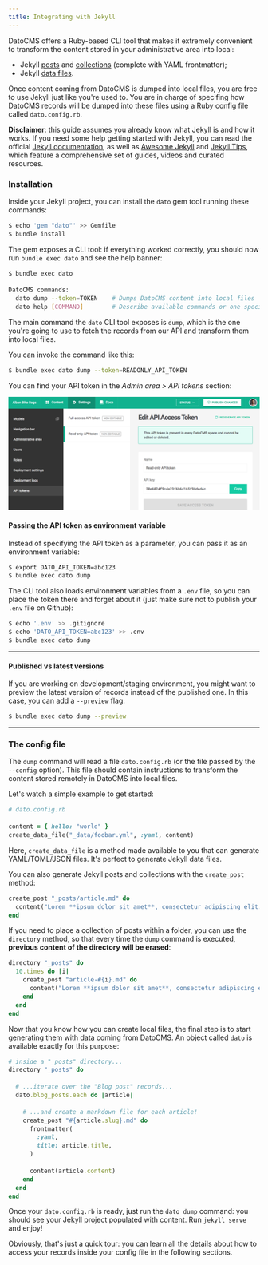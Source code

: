 ```yaml
---
title: Integrating with Jekyll
---
```


DatoCMS offers a Ruby-based CLI tool that makes it extremely convenient to transform the content stored in your administrative area into local:

* Jekyll [posts](https://jekyllrb.com/docs/posts/) and [collections](https://jekyllrb.com/docs/collections/) (complete with YAML frontmatter);
* Jekyll [data files](https://jekyllrb.com/docs/datafiles/).

Once content coming from DatoCMS is dumped into local files, you are free to use Jekyll just like you're used to. You are in charge of specifing how DatoCMS records will be dumped into these files using a Ruby config file called `dato.config.rb`.

**Disclaimer**: this guide assumes you already know what Jekyll is and how it works. If you need some help getting started with Jekyll, you can read the official [Jekyll documentation](https://jekyllrb.com/docs/home/), as well as [Awesome Jekyll](https://github.com/planetjekyll/awesome-jekyll) and [Jekyll Tips](http://jekyll.tips/), which feature a comprehensive set of guides, videos and curated resources.

### Installation

Inside your Jekyll project, you can install the `dato` gem tool running these commands:

```bash
$ echo 'gem "dato"' >> Gemfile
$ bundle install
```

The gem exposes a CLI tool: if everything worked correctly, you should now run `bundle exec dato` and see the help banner:

```bash
$ bundle exec dato

DatoCMS commands:
  dato dump --token=TOKEN    # Dumps DatoCMS content into local files
  dato help [COMMAND]        # Describe available commands or one specific command
```

The main command the `dato` CLI tool exposes is `dump`, which is the one you're going to use to fetch the records from our API and transform them into local files.

You can invoke the command like this:

```bash
$ bundle exec dato dump --token=READONLY_API_TOKEN
```

You can find your API token in the *Admin area > API tokens* section:

![foo](../../images/api-token.png)

#### Passing the API token as environment variable

Instead of specifying the API token as a parameter, you can pass it as an environment variable:

```bash
$ export DATO_API_TOKEN=abc123
$ bundle exec dato dump
```

The CLI tool also loads environment variables from a `.env` file, so you can place the token there and forget about it (just make sure not to publish your `.env` file on Github):

```bash
$ echo '.env' >> .gitignore
$ echo 'DATO_API_TOKEN=abc123' >> .env
$ bundle exec dato dump
```

---

#### Published vs latest versions

If you are working on development/staging environment, you might want to preview the latest version of records instead of the published one. In this case, you can add a `--preview` flag:

```bash
$ bundle exec dato dump --preview
```

---

### The config file

The `dump` command will read a file `dato.config.rb` (or the file passed by the `--config` option). This file should contain instructions to transform the content stored remotely in DatoCMS into local files.

Let's watch a simple example to get started:

```ruby
# dato.config.rb

content = { hello: "world" }
create_data_file("_data/foobar.yml", :yaml, content)
```

Here, `create_data_file` is a method made available to you that can generate YAML/TOML/JSON files. It's perfect to generate Jekyll data files.

You can also generate Jekyll posts and collections with the `create_post` method:

```ruby
create_post "_posts/article.md" do
  content("Lorem **ipsum dolor sit amet**, consectetur adipiscing elit.")
end
```

If you need to place a collection of posts within a folder, you can use the `directory` method, so that every time the `dump` command is executed, **previous content of the directory will be erased**:

```ruby
directory "_posts" do
  10.times do |i|
    create_post "article-#{i}.md" do
      content("Lorem **ipsum dolor sit amet**, consectetur adipiscing elit.")
    end
  end
end
```

Now that you know how you can create local files, the final step is to start generating them with data coming from DatoCMS. An object called `dato` is available exactly for this purpose:

```ruby
# inside a "_posts" directory...
directory "_posts" do

  # ...iterate over the "Blog post" records...
  dato.blog_posts.each do |article|

    # ...and create a markdown file for each article!
    create_post "#{article.slug}.md" do
      frontmatter(
        :yaml,
        title: article.title,
      )

      content(article.content)
    end
  end
end
```

Once your `dato.config.rb` is ready, just run the `dato dump` command: you should see your Jekyll project populated with content. Run `jekyll serve` and enjoy!

Obviously, that's just a quick tour: you can learn all the details about how to access your records inside your config file in the following sections.
